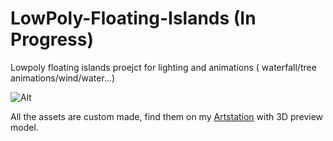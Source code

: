 # LowPoly-Floating-Islands (In Progress)
Lowpoly floating islands proejct for lighting and animations ( waterfall/tree animations/wind/water...)

![Alt](https://i.imgur.com/85SOFmh.png)

All the assets are custom made, find them on my [Artstation](https://www.artstation.com/artwork/Dx2OWE) with 3D preview model. 
